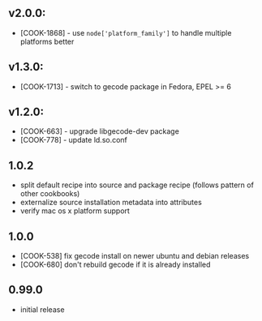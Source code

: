 ## v2.0.0:

* [COOK-1868] - use `node['platform_family']` to handle multiple
  platforms better

## v1.3.0:

* [COOK-1713] - switch to gecode package in Fedora, EPEL >= 6

## v1.2.0:

* [COOK-663] - upgrade libgecode-dev package
* [COOK-778] - update ld.so.conf

## 1.0.2

* split default recipe into source and package recipe (follows pattern of other cookbooks)
* externalize source installation metadata into attributes
* verify mac os x platform support

## 1.0.0

* [COOK-538] fix gecode install on newer ubuntu and debian releases
* [COOK-680] don't rebuild gecode if it is already installed

## 0.99.0

* initial release
